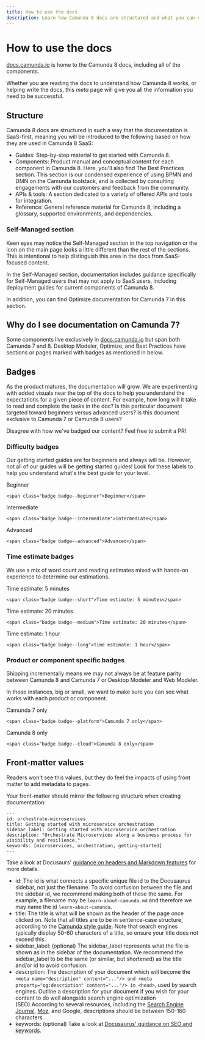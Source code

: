 ```yaml
---
title: How to use the docs
description: Learn how Camunda 8 docs are structured and what you can expect when using the docs
---
```


# How to use the docs

[docs.camunda.io](https://docs.camunda.io) is home to the Camunda 8 docs, including all of the components.

Whether you are reading the docs to understand how Camunda 8 works, or helping write the docs, this _meta_ page will give you all the information you need to be successful.

## Structure

Camunda 8 docs are structured in such a way that the documentation is SaaS-first, meaning you will be introduced to the following based on how they are used in Camunda 8 SaaS:

- Guides: Step-by-step material to get started with Camunda 8.
- Components: Product manual and conceptual content for each component in Camunda 8. Here, you'll also find The Best Practices section. This section is our condensed experience of using BPMN and DMN on the Camunda toolstack, and is collected by consulting engagements with our customers and feedback from the community.
- APIs & tools: A section dedicated to a variety of offered APIs and tools for integration.
- Reference: General reference material for Camunda 8, including a glossary, supported environments, and dependencies.

### Self-Managed section

Keen eyes may notice the Self-Managed section in the top navigation or the icon on the main page looks a little different than the rest of the sections. This is intentional to help distinguish this area in the docs from SaaS-focused content.

In the Self-Managed section, documentation includes guidance specifically for Self-Managed users that may not apply to SaaS users, including deployment guides for current components of Camunda 8.

In addition, you can find Optimize documentation for Camunda 7 in this section.

## Why do I see documentation on Camunda 7?

Some components live exclusively in [docs.camunda.io](https://docs.camunda.io) but span both Camunda 7 and 8. Desktop Modeler, Optimize, and Best Practices have sections or pages marked with badges as mentioned in below.

## Badges

As the product matures, the documentation will grow. We are experimenting with added visuals near the top of the docs to help you understand the expectations for a given piece of content. For example, how long will it take to read and complete the tasks in the doc? Is this particular document targeted toward beginners versus advanced users? Is this document exclusive to Camunda 7 or Camunda 8 users?

Disagree with how we've badged our content? Feel free to submit a PR!

### Difficulty badges

Our getting started guides are for beginners and always will be. However, not all of our guides will be getting started guides! Look for these labels to help you understand what's the best guide for your level.

<span class="badge badge--beginner">Beginner</span>

`<span class="badge badge--beginner">Beginner</span>`

<span class="badge badge--intermediate">Intermediate</span>

`<span class="badge badge--intermediate">Intermediate</span>`

<span class="badge badge--advanced">Advanced</span>

`<span class="badge badge--advanced">Advanced</span>`

### Time estimate badges

We use a mix of word count and reading estimates mixed with hands-on experience to determine our estimations.

<span class="badge badge--short">Time estimate: 5 minutes</span>

`<span class="badge badge--short">Time estimate: 5 minutes</span>`

<span class="badge badge--medium">Time estimate: 20 minutes</span>

`<span class="badge badge--medium">Time estimate: 20 minutes</span>`

<span class="badge badge--long">Time estimate: 1 hour</span>

`<span class="badge badge--long">Time estimate: 1 hour</span>`

### Product or component specific badges

Shipping incrementally means we may not always be at feature parity between Camunda 8 and Camunda 7 or Desktop Modeler and Web Modeler.

In those instances, big or small, we want to make sure you can see what works with each product or component.

<span class="badge badge--platform">Camunda 7 only</span>

`<span class="badge badge--platform">Camunda 7 only</span>`

<span class="badge badge--cloud">Camunda 8 only</span>

`<span class="badge badge--cloud">Camunda 8 only</span>`

## Front-matter values

Readers won't see this values, but they do feel the impacts of using front matter to add metadata to pages.

Your front-matter should mirror the following structure when creating documentation:

```
---
id: orchestrate-microservices
title: Getting started with microservice orchestration
sidebar_label: Getting started with microservice orchestration
description: "Orchestrate Microservices along a business process for visibility and resilience."
keywords: [microservices, orchestration, getting-started]
---
```

Take a look at Docusaurs' [guidance on headers and Markdown features](https://docusaurus.io/docs/api/plugins/@docusaurus/plugin-content-docs#markdown-front-matter) for more details.

- id: The id is what connects a specific unique file id to the Docusaurus sidebar, not just the filename. To avoid confusion between the file and the sidebar id, we recommend making both of these the same. For example, a filename may be `learn-about-camunda.md` and therefore we may name the id `learn-about-camunda`.
- title: The title is what will be shown as the header of the page once clicked on. Note that all titles are to be in sentence-case structure, according to the [Camunda style guide](https://camunda.com/brand/writing-style-guide/). Note that search engines typically display 50-60 characters of a title, so ensure your title does not exceed this.
- sidebar_label: (optional) The sidebar_label represents what the file is shown as in the sidebar of the documentation. We recommend the sidebar_label to be the same (or similar, but shortened) as the title and/or id to avoid confusion.
- description: The description of your document which will become the `<meta name="description" content="..."/> and <meta property="og:description" content="..."/> in <head>`, used by search engines. Outline a description for your document if you wish for your content to do well alongside search engine optimization (SEO).According to several resources, including the [Search Engine Journal](https://www.searchenginejournal.com/on-page-seo/optimize-meta-description/), [Moz](https://moz.com/learn/seo/meta-description), and Google, descriptions should be between 150-160 characters.
- keywords: (optional) Take a look at [Docusaurus' guidance on SEO and keywords](https://docusaurus.io/docs/next/seo).
